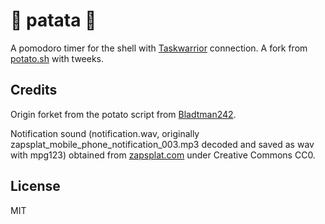 # 🥔 patata 🥔

A pomodoro timer for the shell with [Taskwarrior](https://taskwarrior.org)
connection.
A fork from [potato.sh](https://github.com/Bladtman242/potato) with tweeks.

## Credits
Origin forket from the potato script from [Bladtman242](https://github.com/Bladtman242/).

Notification sound (notification.wav, originally
zapsplat\_mobile\_phone\_notification\_003.mp3 decoded and saved as wav with
mpg123)
obtained from [zapsplat.com](https://www.zapsplat.com/) under Creative Commons
CC0.

## License
MIT
